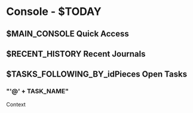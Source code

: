 <div>
  <h1> Console - $TODAY </h1>
    <h2> $MAIN_CONSOLE Quick Access </h2>
    <h2> $RECENT_HISTORY Recent Journals </h2>
    <h2> $TASKS_FOLLOWING_BY_idPieces Open Tasks </h2>
      <h3>"'@' + TASK_NAME"</h3>
        <p>Context</p>
</div>

